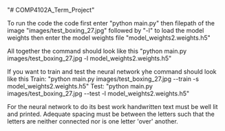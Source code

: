 "# COMP4102A_Term_Project" 

To run the code the code first enter "python main.py" 
then filepath of the image "images/test_boxing_27.jpg" followed by "-l" to load the model weights 
then enter the model weights file "model_weights2.weights.h5"

All together the command should look like this "python main.py images/test_boxing_27.jpg -l model_weights2.weights.h5" 

If you want to train and test the neural network yhe command should look like this 
Train: "python main.py images/test_boxing_27.jpg --train -s model_weights2.weights.h5"
Test: "python main.py images/test_boxing_27.jpg --test -l model_weights2.weights.h5"

For the neural network to do its best work handwritten text must be well lit and printed. 
Adequate spacing must be between the letters such that the letters are neither connected nor is one letter 'over' another.
